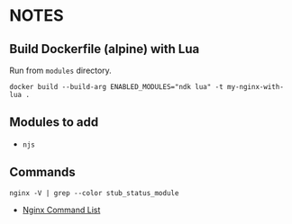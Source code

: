 # NOTES


## Build Dockerfile (alpine) with Lua

Run from `modules` directory.

`docker build --build-arg ENABLED_MODULES="ndk lua" -t my-nginx-with-lua . `

 ## Modules to add

 * `njs`

## Commands

`nginx -V | grep --color stub_status_module`

* [Nginx Command List](https://www.cyberciti.biz/faq/how-to-list-installed-nginx-modules-and-compiled-flags/)

